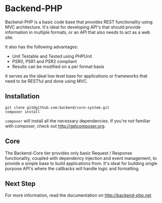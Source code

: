 Backend-PHP
============

Backend-PHP is a basic code base that provides REST functionality using MVC architecture.
It's ideal for developing API's that should provide information in multiple formats, or
an API that also needs to act as a web site.

It also has the following advantages:

* Unit Testable and Tested using PHPUnit
* PSR0, PSR1 and PSR2 compliant
* Results can be modified on a per format basis

It serves as the ideal low level base for applications or frameworks that need to be
RESTful and done using MVC. 

Installation
----------

    git clone git@github.com:backend/core-system.git
    composer install

`composer` will install all the necessary dependencies. If you're not familiar with
composer, check out http://getcomposer.org.

Core
----

The Backend-Core tier provides only basic Request / Response functionality, coupled
with dependency injection and event management, to provide a simple base to build
applications from. It's ideal for building single purpose API's where the callbacks
will handle logic and formatting.

Next Step
---------

For more information, read the documentation on http://backend-php.net
